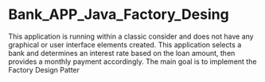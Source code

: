 # Bank_APP_Java_Factory_Desing
This application is running within a classic consider and does not have any graphical or user interface elements created. This application selects a bank and 
determines an interest rate based on the loan amount, then provides a monthly payment accordingly. The main goal is to implement the Factory Design Patter
